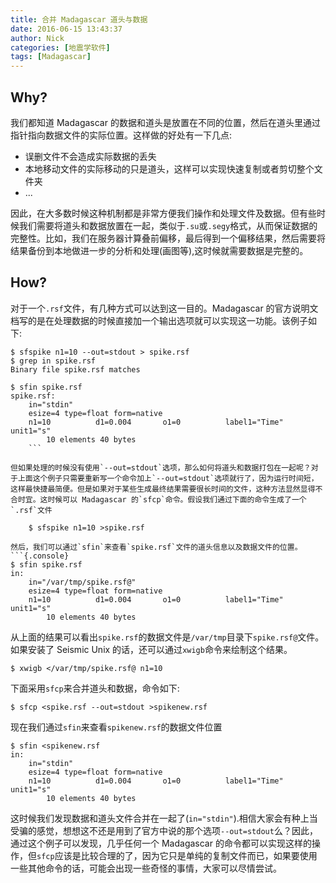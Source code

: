 ```yaml
---
title: 合并 Madagascar 道头与数据
date: 2016-06-15 13:43:37
author: Nick
categories: [地震学软件]
tags: [Madagascar]
---
```


## Why?

我们都知道 Madagascar 的数据和道头是放置在不同的位置，然后在道头里通过指针指向数据文件的实际位置。这样做的好处有一下几点:

- 误删文件不会造成实际数据的丢失
- 本地移动文件的实际移动的只是道头，这样可以实现快速复制或者剪切整个文件夹
- ...

因此，在大多数时候这种机制都是非常方便我们操作和处理文件及数据。但有些时候我们需要将道头和数据放置在一起，类似于`.su`或`.segy`格式，从而保证数据的完整性。比如，我们在服务器计算叠前偏移，最后得到一个偏移结果，然后需要将结果备份到本地做进一步的分析和处理(画图等),这时候就需要数据是完整的。

<!-- more -->

## How?

对于一个`.rsf`文件，有几种方式可以达到这一目的。Madagascar 的官方说明文档写的是在处理数据的时候直接加一个输出选项就可以实现这一功能。该例子如下:
```{.console}
$ sfspike n1=10 --out=stdout > spike.rsf
$ grep in spike.rsf
Binary file spike.rsf matches

$ sfin spike.rsf
spike.rsf:
    in="stdin"  
    esize=4 type=float form=native
    n1=10          d1=0.004       o1=0          label1="Time" unit1="s"
        10 elements 40 bytes
	```

但如果处理的时候没有使用`--out=stdout`选项，那么如何将道头和数据打包在一起呢？对于上面这个例子只需要重新写一个命令加上`--out=stdout`选项就行了，因为运行时间短，这样最快捷最简便。但是如果对于某些生成最终结果需要很长时间的文件，这种方法显然显得不合时宜。这时候可以 Madagascar 的`sfcp`命令。假设我们通过下面的命令生成了一个`.rsf`文件

	$ sfspike n1=10 >spike.rsf

然后，我们可以通过`sfin`来查看`spike.rsf`文件的道头信息以及数据文件的位置。
```{.console}
$ sfin spike.rsf
in:
    in="/var/tmp/spike.rsf@"   
    esize=4 type=float form=native
    n1=10          d1=0.004       o1=0          label1="Time" unit1="s"
        10 elements 40 bytes
```
从上面的结果可以看出`spike.rsf`的数据文件是`/var/tmp`目录下`spike.rsf@`文件。如果安装了 Seismic Unix 的话，还可以通过`xwigb`命令来绘制这个结果。

	$ xwigb </var/tmp/spike.rsf@ n1=10

下面采用`sfcp`来合并道头和数据，命令如下:

	$ sfcp <spike.rsf --out=stdout >spikenew.rsf

现在我们通过`sfin`来查看`spikenew.rsf`的数据文件位置

```{.console}
$ sfin <spikenew.rsf
in:
    in="stdin"
    esize=4 type=float form=native   
    n1=10          d1=0.004       o1=0          label1="Time" unit1="s"
        10 elements 40 bytes

```
这时候我们发现数据和道头文件合并在一起了(`in="stdin"`).相信大家会有种上当受骗的感觉，想想这不还是用到了官方中说的那个选项`--out=stdout`么？因此，通过这个例子可以发现，几乎任何一个 Madagascar 的命令都可以实现这样的操作，但`sfcp`应该是比较合理的了，因为它只是单纯的复制文件而已，如果要使用一些其他命令的话，可能会出现一些奇怪的事情，大家可以尽情尝试。
